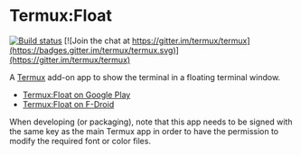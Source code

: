 # Termux:Float

[![Build status](https://api.cirrus-ci.com/github/termux/termux-api.svg?branch=master)](https://cirrus-ci.com/termux/termux-api)
[![Join the chat at https://gitter.im/termux/termux](https://badges.gitter.im/termux/termux.svg)](https://gitter.im/termux/termux)

A [Termux](https://termux.com/) add-on app to show the terminal in a floating
terminal window.

- [Termux:Float on Google Play](https://play.google.com/store/apps/details?id=com.termux.window)
- [Termux:Float on F-Droid](https://f-droid.org/packages/com.termux.window)

When developing (or packaging), note that this app needs to be signed with the
same key as the main Termux app in order to have the permission to modify the
required font or color files.
